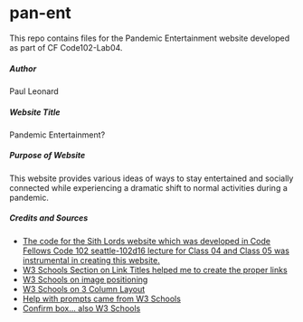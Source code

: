 # pan-ent
This repo contains files for the Pandemic Entertainment website developed as part of CF Code102-Lab04.

##### Author
Paul Leonard

##### Website Title
Pandemic Entertainment?

##### Purpose of Website
This website provides various ideas of ways to stay entertained and socially connected while experiencing a dramatic shift to normal activities during a pandemic.

##### Credits and Sources
- [The code for the Sith Lords website which was developed in Code Fellows Code 102 seattle-102d16 lecture for Class 04 and Class 05 was instrumental in creating this website.](https://github.com/codefellows/seattle-102d16/tree/master/class-04/demo)
- [W3 Schools Section on Link Titles helped me to create the proper links](https://www.w3schools.com/html/html_links.asp)
- [W3 Schools on image positioning](https://www.w3schools.com/howto/howto_css_image_center.asp)
- [W3 Schools on 3 Column Layout](https://www.w3schools.com/howto/howto_css_three_columns.asp)
- [Help with prompts came from W3 Schools](https://www.w3schools.com/jsref/met_win_prompt.asp)
- [Confirm box... also W3 Schools](https://www.w3schools.com/jsref/met_win_confirm.asp)
